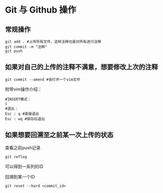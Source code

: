 # Git 与 Github 操作

## 常规操作

```
git add . #上传所有文件，这样注释也是对所有进行注释
git commit -m "注释"
git push
```

## 如果对自己的上传的注释不满意，想要修改上次的注释
```
git commit --amend #会打开一个vim文件
```

附带vim操作介绍：

```
#INSERT模式：
i
#退出：
Esc : q #直接退出
Esc : wq #保存后退出
```

## 如果想要回溯至之前某一次上传的状态

查看之前push记录

```
git reflog
```

可以得到一系列的ID

回溯到某一个ID

```
git reset --hard <commit_id>
```
